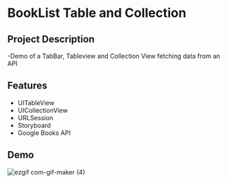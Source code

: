 # BookList Table and Collection

## Project Description
-Demo of a TabBar, Tableview and Collection View fetching data from an API

## Features
- UITableView
- UICollectionView
- URLSession
- Storyboard
- Google Books API

## Demo
![ezgif com-gif-maker (4)](https://user-images.githubusercontent.com/38227064/95607781-3b9d4980-0a2a-11eb-94a0-892c79c02430.gif)
